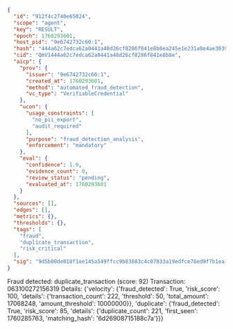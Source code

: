 ```json
{
  "id": "912f4c2740e65024",
  "scope": "agent",
  "key": "RESULT",
  "epoch": 1760293601,
  "host_pid": "9e6742732c60:1",
  "hash": "444a62c7edca62a0441a48d26cf8286f841e8b8ea245e1e231a8e4ae30391f76",
  "cid": "QmV1444a62c7edca62a0441a48d26cf8286f841e8b8e",
  "aicp": {
    "prov": {
      "issuer": "9e6742732c60:1",
      "created_at": 1760293601,
      "method": "automated_fraud_detection",
      "vc_type": "VerifiableCredential"
    },
    "ucon": {
      "usage_constraints": [
        "no_pii_export",
        "audit_required"
      ],
      "purpose": "fraud_detection_analysis",
      "enforcement": "mandatory"
    },
    "eval": {
      "confidence": 1.0,
      "evidence_count": 0,
      "review_status": "pending",
      "evaluated_at": 1760293601
    }
  },
  "sources": [],
  "edges": [],
  "metrics": {},
  "thresholds": {},
  "tags": [
    "fraud",
    "duplicate_transaction",
    "risk_critical"
  ],
  "sig": "9d5b00de018f1ee145a549ffcc9b83683c4c07833a19edfce78ed9f7b1ea1f23"
}
```

Fraud detected: duplicate_transaction (score: 92)
Transaction: 063100272156319
Details: {'velocity': {'fraud_detected': True, 'risk_score': 100, 'details': {'transaction_count': 222, 'threshold': 50, 'total_amount': 17068248, 'amount_threshold': 10000000}}, 'duplicate': {'fraud_detected': True, 'risk_score': 85, 'details': {'duplicate_count': 221, 'first_seen': 1760285763, 'matching_hash': '6d26908715188c7a'}}}